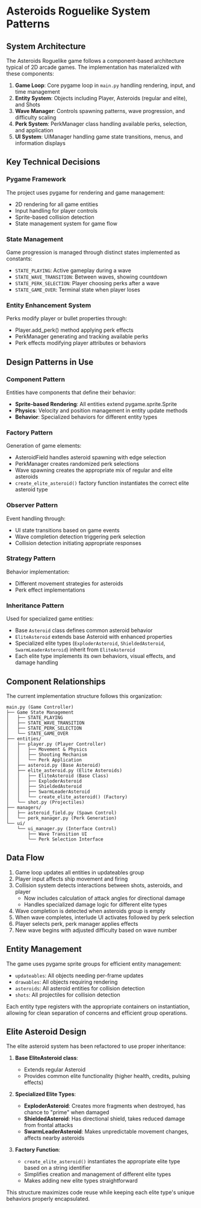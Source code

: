 # Asteroids Roguelike System Patterns

## System Architecture

The Asteroids Roguelike game follows a component-based architecture typical of 2D arcade games. The implementation has materialized with these components:

1. **Game Loop**: Core pygame loop in `main.py` handling rendering, input, and time management
2. **Entity System**: Objects including Player, Asteroids (regular and elite), and Shots
3. **Wave Manager**: Controls spawning patterns, wave progression, and difficulty scaling
4. **Perk System**: PerkManager class handling available perks, selection, and application
5. **UI System**: UIManager handling game state transitions, menus, and information displays

## Key Technical Decisions

### Pygame Framework

The project uses pygame for rendering and game management:

- 2D rendering for all game entities
- Input handling for player controls
- Sprite-based collision detection
- State management system for game flow

### State Management

Game progression is managed through distinct states implemented as constants:

- `STATE_PLAYING`: Active gameplay during a wave
- `STATE_WAVE_TRANSITION`: Between waves, showing countdown
- `STATE_PERK_SELECTION`: Player choosing perks after a wave
- `STATE_GAME_OVER`: Terminal state when player loses

### Entity Enhancement System

Perks modify player or bullet properties through:

- Player.add_perk() method applying perk effects
- PerkManager generating and tracking available perks
- Perk effects modifying player attributes or behaviors

## Design Patterns in Use

### Component Pattern

Entities have components that define their behavior:

- **Sprite-based Rendering**: All entities extend pygame.sprite.Sprite
- **Physics**: Velocity and position management in entity update methods
- **Behavior**: Specialized behaviors for different entity types

### Factory Pattern

Generation of game elements:

- AsteroidField handles asteroid spawning with edge selection
- PerkManager creates randomized perk selections
- Wave spawning creates the appropriate mix of regular and elite asteroids
- `create_elite_asteroid()` factory function instantiates the correct elite asteroid type

### Observer Pattern

Event handling through:

- UI state transitions based on game events
- Wave completion detection triggering perk selection
- Collision detection initiating appropriate responses

### Strategy Pattern

Behavior implementation:

- Different movement strategies for asteroids
- Perk effect implementations

### Inheritance Pattern

Used for specialized game entities:

- Base `Asteroid` class defines common asteroid behavior
- `EliteAsteroid` extends base Asteroid with enhanced properties
- Specialized elite types (`ExploderAsteroid`, `ShieldedAsteroid`, `SwarmLeaderAsteroid`) inherit from `EliteAsteroid`
- Each elite type implements its own behaviors, visual effects, and damage handling

## Component Relationships

The current implementation structure follows this organization:

```mermaid
main.py (Game Controller)
├── Game State Management
│   ├── STATE_PLAYING
│   ├── STATE_WAVE_TRANSITION
│   ├── STATE_PERK_SELECTION
│   └── STATE_GAME_OVER
├── entities/
│   ├── player.py (Player Controller)
│   │   ├── Movement & Physics
│   │   ├── Shooting Mechanism
│   │   └── Perk Application
│   ├── asteroid.py (Base Asteroid)
│   ├── elite_asteroid.py (Elite Asteroids)
│   │   ├── EliteAsteroid (Base Class)
│   │   ├── ExploderAsteroid
│   │   ├── ShieldedAsteroid
│   │   ├── SwarmLeaderAsteroid
│   │   └── create_elite_asteroid() (Factory)
│   └── shot.py (Projectiles)
├── managers/
│   ├── asteroid_field.py (Spawn Control)
│   └── perk_manager.py (Perk Generation)
└── ui/
    └── ui_manager.py (Interface Control)
        ├── Wave Transition UI
        └── Perk Selection Interface
```

## Data Flow

1. Game loop updates all entities in updateables group
2. Player input affects ship movement and firing
3. Collision system detects interactions between shots, asteroids, and player
   - Now includes calculation of attack angles for directional damage
   - Handles specialized damage logic for different elite types
4. Wave completion is detected when asteroids group is empty
5. When wave completes, interlude UI activates followed by perk selection
6. Player selects perk, perk manager applies effects
7. New wave begins with adjusted difficulty based on wave number

## Entity Management

The game uses pygame sprite groups for efficient entity management:

- `updateables`: All objects needing per-frame updates
- `drawables`: All objects requiring rendering
- `asteroids`: All asteroid entities for collision detection
- `shots`: All projectiles for collision detection

Each entity type registers with the appropriate containers on instantiation, allowing for clean separation of concerns and efficient group operations.

## Elite Asteroid Design

The elite asteroid system has been refactored to use proper inheritance:

1. **Base EliteAsteroid class**:

   - Extends regular Asteroid
   - Provides common elite functionality (higher health, credits, pulsing effects)

2. **Specialized Elite Types**:

   - **ExploderAsteroid**: Creates more fragments when destroyed, has chance to "prime" when damaged
   - **ShieldedAsteroid**: Has directional shield, takes reduced damage from frontal attacks
   - **SwarmLeaderAsteroid**: Makes unpredictable movement changes, affects nearby asteroids

3. **Factory Function**:
   - `create_elite_asteroid()` instantiates the appropriate elite type based on a string identifier
   - Simplifies creation and management of different elite types
   - Makes adding new elite types straightforward

This structure maximizes code reuse while keeping each elite type's unique behaviors properly encapsulated.
